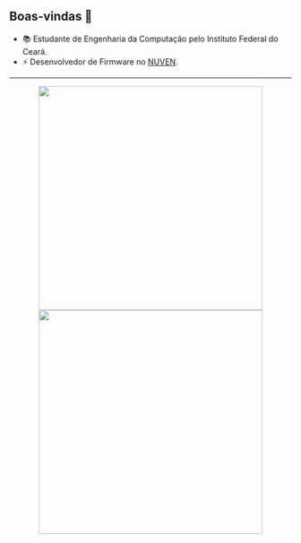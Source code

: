 ## Boas-vindas 👋

- 📚 Estudante de Engenharia da Computação pelo Instituto Federal do Ceará.
- ⚡ Desenvolvedor de Firmware no [NUVEN](https://labnuven.com.br/).

---
<p align = "center">
  <img src = "https://github-readme-stats.vercel.app/api?username=gabriel-vieira06&show_icons=true&theme=bear" width = 400>
  <img src = "https://github-readme-streak-stats.herokuapp.com?user=gabriel-vieira06&theme=dark&hide_border=true" width = 400>
</p>

